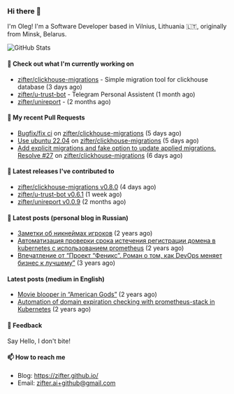 ### Hi there 👋

I'm Oleg! I'm a Software Developer based in Vilnius, Lithuania 🇱🇹, originally from Minsk, Belarus.

![GitHub Stats](https://github-readme-stats.vercel.app/api?username=zifter&count_private=true&theme=tokyonight&show_icons=true)

#### 👷 Check out what I'm currently working on

- [zifter/clickhouse-migrations](https://github.com/zifter/clickhouse-migrations) - Simple migration tool for clickhouse database (3 days ago)
- [zifter/u-trust-bot](https://github.com/zifter/u-trust-bot) - Telegram Personal Assistent (1 month ago)
- [zifter/unireport](https://github.com/zifter/unireport) -  (2 months ago)

#### 🔨 My recent Pull Requests

- [Bugfix/fix ci](https://github.com/zifter/clickhouse-migrations/pull/30) on [zifter/clickhouse-migrations](https://github.com/zifter/clickhouse-migrations) (5 days ago)
- [Use ubuntu 22.04](https://github.com/zifter/clickhouse-migrations/pull/29) on [zifter/clickhouse-migrations](https://github.com/zifter/clickhouse-migrations) (5 days ago)
- [Add explicit migrations and fake option to update applied migrations. Resolve #27](https://github.com/zifter/clickhouse-migrations/pull/28) on [zifter/clickhouse-migrations](https://github.com/zifter/clickhouse-migrations) (6 days ago)

#### 🚀 Latest releases I've contributed to
- [zifter/clickhouse-migrations v0.8.0](https://github.com/zifter/clickhouse-migrations/releases/tag/v0.8.0) (4 days ago)
- [zifter/u-trust-bot v0.6.1](https://github.com/zifter/u-trust-bot/releases/tag/v0.6.1) (1 week ago)
- [zifter/unireport v0.0.9](https://github.com/zifter/unireport/releases/tag/v0.0.9) (2 months ago)

#### 📄 Latest posts (personal blog in Russian)
- [Заметки об никнеймах игроков](https://zifter.github.io/offtopic/gamedev/2021/12/10/nicknames-in-games.html) (2 years ago)
- [Автоматизация проверки срока истечения регистрации домена в kubernetes с использованием prometheus](https://zifter.github.io/devops/2021/09/12/domain-expiration-prometheus-exporter.html) (2 years ago)
- [Впечатление от “Проект “Феникс”. Роман о том, как DevOps меняет бизнес к лучшему”](https://zifter.github.io/offtopic/2021/01/09/fenix-book-review.html) (3 years ago)

#### Latest posts (medium in English)
- [Movie blooper in “American Gods”](https://medium.com/@zifter/movie-blooper-in-american-gods-aee3b286b899?source=rss-766601af1f16------2) (2 years ago)
- [Automation of domain expiration checking with prometheus-stack in Kubernetes](https://medium.com/@zifter/automation-of-domain-expiration-checking-with-prometheus-stack-in-kubernetes-ea4e4571f5b4?source=rss-766601af1f16------2) (2 years ago)

#### 💬 Feedback

Say Hello, I don't bite!

#### 📫 How to reach me

- Blog: https://zifter.github.io/
- Email: zifter.ai+github@gmail.com
